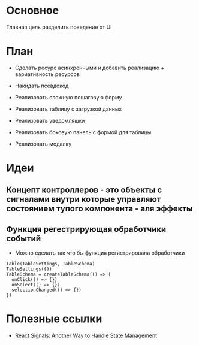 # Основное

Главная цель разделить поведение от UI

# План

- Сделать ресурс асинхронными и добавить реализацию + вариативность ресурсов

- Накидать псевдокод
- Реализовать сложную пошаговую форму
- Реализовать таблицу с загрузкой данных
- Реализовать уведомляшки
- Реализовать боковую панель с формой для таблицы
- Реализовать модалку

# Идеи

## Концепт контроллеров - это объекты с сигналами внутри которые управляют состоянием тупого компонента - аля эффекты

## Функция регестрирующая обработчики событий

- Можно сделать так что бы функция регистрировала обработчики

```
Table(TableSettings, TableSchema)
TableSettings({})
TableSchema = createTableSchema(() => {
  onClick(() => {})
  onSelect(() => {})
  selectionChanged(() => {})
})
```

# Полезные ссылки

- [React Signals: Another Way to Handle State Management ](https://medium.com/@ignatovich.dm/react-signals-a-modern-way-to-handle-state-management-a5fc39bd97b5)
